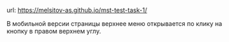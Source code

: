 url: https://melsitov-as.github.io/mst-test-task-1/

В мобильной версии страницы верхнее меню открывается по клику на кнопку в правом верхнем углу.
